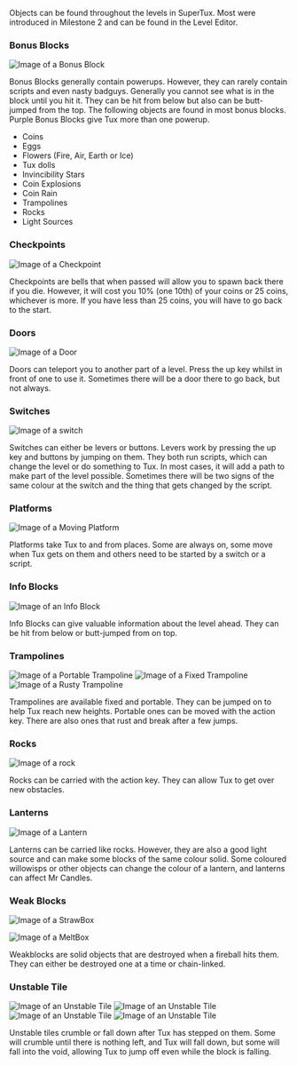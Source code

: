 Objects can be found throughout the levels in SuperTux. Most were introduced in Milestone 2 and can be found in the Level Editor.

### Bonus Blocks

![Image of a Bonus Block](https://github.com/SuperTux/data/blob/master/images/objects/bonus_block/full-0.png?raw=true "Bonus Block")

Bonus Blocks generally contain powerups. However, they can rarely contain scripts and even nasty badguys. Generally you cannot see what is in the block until you hit it. They can be hit from below but also can be butt-jumped from the top. The following objects are found in most bonus blocks. Purple Bonus Blocks give Tux more than one powerup.

-  Coins
-  Eggs
-  Flowers (Fire, Air, Earth or Ice)
-  Tux dolls
-  Invincibility Stars
-  Coin Explosions
-  Coin Rain
-  Trampolines
-  Rocks
-  Light Sources

### Checkpoints

![Image of a Checkpoint](https://github.com/SuperTux/data/blob/master/images/objects/resetpoints/bell-m.png?raw=true "Checkpoint")

Checkpoints are bells that when passed will allow you to spawn back there if you die. However, it will cost you 10% (one 10th) of your coins or 25 coins, whichever is more. If you have less than 25 coins, you will have to go back to the start.  

### Doors

![Image of a Door](https://github.com/SuperTux/data/blob/master/images/objects/door/door-0.png?raw=true "Door")

Doors can teleport you to another part of a level. Press the up key whilst in front of one to use it. Sometimes there will be a door there to go back, but not always. 

### Switches

![Image of a switch](https://github.com/SuperTux/data/blob/master/images/objects/switch/switch-0.png?raw=true "Switch")

Switches can either be levers or buttons. Levers work by pressing the up key and buttons by jumping on them. They both run scripts, which can change the level or do something to Tux. In most cases, it will add a path to make part of the level possible. Sometimes there will be two signs of the same colour at the switch and the thing that gets changed by the script. 

### Platforms

![Image of a Moving Platform](https://github.com/SuperTux/data/blob/master/images/objects/flying_platform/flying_platform-0.png?raw=true "Platform")

Platforms take Tux to and from places. Some are always on, some move when Tux gets on them and others need to be started by a switch or a script. 

### Info Blocks

![Image of an Info Block](https://github.com/SuperTux/data/blob/master/images/objects/bonus_block/infoblock.png?raw=true "Info Block")

Info Blocks can give valuable information about the level ahead. They can be hit from below or butt-jumped from on top. 

### Trampolines

![Image of a Portable Trampoline](https://github.com/SuperTux/data/blob/master/images/objects/trampoline/trampoline1-0.png?raw=true "Portable Trampoline")
![Image of a Fixed Trampoline](https://github.com/SuperTux/data/blob/master/images/objects/trampoline/trampoline2-0.png?raw=true "Fixed Trampoline")
![Image of a Rusty Trampoline](https://github.com/SuperTux/data/blob/master/images/objects/rusty-trampoline/trampoline1-0.png?raw=true "Rusty Portable Trampoline")

Trampolines are available fixed and portable. They can be jumped on to help Tux reach new heights. Portable ones can be moved with the action key. There are also ones that rust and break after a few jumps.

### Rocks

![Image of a rock](https://github.com/SuperTux/data/blob/master/images/objects/rock/rock.png?raw=true "Rock")

Rocks can be carried with the action key. They can allow Tux to get over new obstacles.

### Lanterns

![Image of a Lantern](https://github.com/SuperTux/data/blob/master/images/objects/lantern/lantern-1.png?raw=true "Lantern")

Lanterns can be carried like rocks. However, they are also a good light source and can make some blocks of the same colour solid. Some coloured willowisps or other objects can change the colour of a lantern, and lanterns can affect Mr Candles.

### Weak Blocks

![Image of a StrawBox](https://github.com/SuperTux/data/blob/master/images/objects/weak_block/straw.png?raw=true "StrawBox")

![Image of a MeltBox](https://github.com/SuperTux/data/blob/master/images/objects/weak_block/meltbox.png?raw=true "MeltBox")

Weakblocks are solid objects that are  destroyed when a fireball hits them.
They can either be destroyed one at a time or chain-linked.

### Unstable Tile

![Image of an Unstable Tile](https://github.com/SuperTux/data/blob/master/images/objects/unstable_tile/castleblock-0.png?raw=true "UnstableTile")
![Image of an Unstable Tile](https://github.com/SuperTux/data/blob/master/images/objects/unstable_tile/crumbling-0.png?raw=true "UnstableTile")
![Image of an Unstable Tile](https://github.com/SuperTux/data/blob/master/images/objects/unstable_tile/iceplatform.png?raw=true "UnstableTile")
![Image of an Unstable Tile](https://github.com/SuperTux/data/blob/master/images/objects/unstable_tile/snow-0.png?raw=true "UnstableTile")

Unstable tiles crumble or fall down after Tux has stepped on them. Some
will crumble until there is nothing left, and Tux will fall down, but some
will fall into the void, allowing Tux to jump off even while the block is falling.